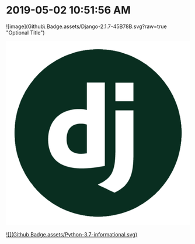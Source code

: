 # 2019-05-02 10:51:56 AM 

![image](Github\ Badge.assets/Django-2.1.7-45B78B.svg?raw=true "Optional Title")

![Alt text](django.png?raw=true "Optional Title")

[![](Github Badge.assets/Python-3.7-informational.svg)](https://www.python.org/)


